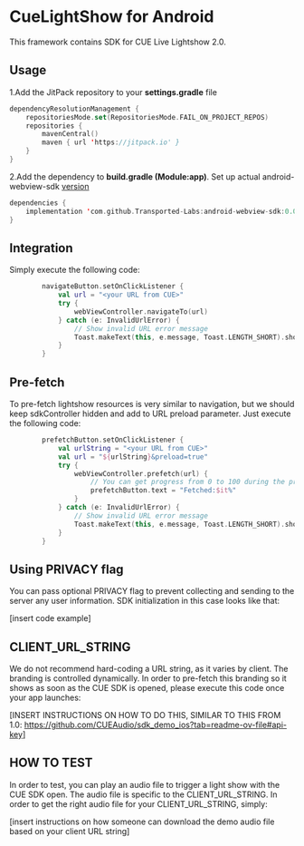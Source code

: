 # CueLightShow for Android

This framework contains SDK for CUE Live Lightshow 2.0.

## Usage
1.Add the JitPack repository to your **settings.gradle** file
```kotlin
dependencyResolutionManagement {
    repositoriesMode.set(RepositoriesMode.FAIL_ON_PROJECT_REPOS)
    repositories {
        mavenCentral()
        maven { url 'https://jitpack.io' }
    }
}
```
2.Add the dependency to **build.gradle (Module:app)**. Set up actual android-webview-sdk [version](https://github.com/Transported-Labs/android-webview-sdk/tags) 
```kotlin
dependencies {
    implementation 'com.github.Transported-Labs:android-webview-sdk:0.0.6'
}
```
## Integration

Simply execute the following code:

```kotlin
        navigateButton.setOnClickListener {
            val url = "<your URL from CUE>"
            try {
                webViewController.navigateTo(url)
            } catch (e: InvalidUrlError) {
                // Show invalid URL error message
                Toast.makeText(this, e.message, Toast.LENGTH_SHORT).show()
            }
        }
```
## Pre-fetch

To pre-fetch lightshow resources is very similar to navigation, but we should keep sdkController hidden and add to URL preload parameter.
Just execute the following code:

```kotlin
        prefetchButton.setOnClickListener {
            val urlString = "<your URL from CUE>"
            val url = "${urlString}&preload=true"
            try {
                webViewController.prefetch(url) {
                    // You can get progress from 0 to 100 during the pre-fetch process
                    prefetchButton.text = "Fetched:$it%"
                }
            } catch (e: InvalidUrlError) {
                // Show invalid URL error message
                Toast.makeText(this, e.message, Toast.LENGTH_SHORT).show()
            }
        }
```

## Using PRIVACY flag

You can pass optional PRIVACY flag to prevent collecting and sending to the server any user information. SDK initialization in this case looks like that:

[insert code example] 

## CLIENT_URL_STRING

We do not recommend hard-coding a URL string, as it varies by client. The branding is controlled dynamically. In order to pre-fetch this branding so it shows as soon as the CUE SDK is opened, please execute this code once your app launches:

[INSERT INSTRUCTIONS ON HOW TO DO THIS, SIMILAR TO THIS FROM 1.0: https://github.com/CUEAudio/sdk_demo_ios?tab=readme-ov-file#api-key]

## HOW TO TEST

In order to test, you can play an audio file to trigger a light show with the CUE SDK open. The audio file is specific to the CLIENT_URL_STRING. In order to get the right audio file for your CLIENT_URL_STRING, simply:

[insert instructions on how someone can download the demo audio file based on your client URL string]


